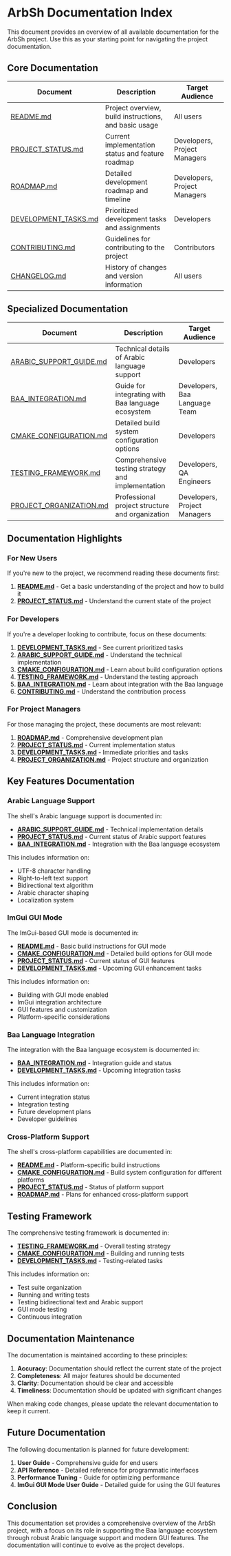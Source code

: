 # ArbSh Documentation Index

This document provides an overview of all available documentation for the ArbSh project. Use this as your starting point for navigating the project documentation.

## Core Documentation

| Document | Description | Target Audience |
|----------|-------------|-----------------|
| [README.md](../README.md) | Project overview, build instructions, and basic usage | All users |
| [PROJECT_STATUS.md](PROJECT_STATUS.md) | Current implementation status and feature roadmap | Developers, Project Managers |
| [ROADMAP.md](ROADMAP.md) | Detailed development roadmap and timeline | Developers, Project Managers |
| [DEVELOPMENT_TASKS.md](DEVELOPMENT_TASKS.md) | Prioritized development tasks and assignments | Developers |
| [CONTRIBUTING.md](CONTRIBUTING.md) | Guidelines for contributing to the project | Contributors |
| [CHANGELOG.md](CHANGELOG.md) | History of changes and version information | All users |

## Specialized Documentation

| Document | Description | Target Audience |
|----------|-------------|-----------------|
| [ARABIC_SUPPORT_GUIDE.md](ARABIC_SUPPORT_GUIDE.md) | Technical details of Arabic language support | Developers |
| [BAA_INTEGRATION.md](BAA_INTEGRATION.md) | Guide for integrating with Baa language ecosystem | Developers, Baa Language Team |
| [CMAKE_CONFIGURATION.md](CMAKE_CONFIGURATION.md) | Detailed build system configuration options | Developers |
| [TESTING_FRAMEWORK.md](TESTING_FRAMEWORK.md) | Comprehensive testing strategy and implementation | Developers, QA Engineers |
| [PROJECT_ORGANIZATION.md](PROJECT_ORGANIZATION.md) | Professional project structure and organization | Developers, Project Managers |

## Documentation Highlights

### For New Users

If you're new to the project, we recommend reading these documents first:

1. **[README.md](../README.md)** - Get a basic understanding of the project and how to build it
2. **[PROJECT_STATUS.md](PROJECT_STATUS.md)** - Understand the current state of the project

### For Developers

If you're a developer looking to contribute, focus on these documents:

1. **[DEVELOPMENT_TASKS.md](DEVELOPMENT_TASKS.md)** - See current prioritized tasks
2. **[ARABIC_SUPPORT_GUIDE.md](ARABIC_SUPPORT_GUIDE.md)** - Understand the technical implementation
3. **[CMAKE_CONFIGURATION.md](CMAKE_CONFIGURATION.md)** - Learn about build configuration options
4. **[TESTING_FRAMEWORK.md](TESTING_FRAMEWORK.md)** - Understand the testing approach
5. **[BAA_INTEGRATION.md](BAA_INTEGRATION.md)** - Learn about integration with the Baa language
6. **[CONTRIBUTING.md](CONTRIBUTING.md)** - Understand the contribution process

### For Project Managers

For those managing the project, these documents are most relevant:

1. **[ROADMAP.md](ROADMAP.md)** - Comprehensive development plan
2. **[PROJECT_STATUS.md](PROJECT_STATUS.md)** - Current implementation status
3. **[DEVELOPMENT_TASKS.md](DEVELOPMENT_TASKS.md)** - Immediate priorities and tasks
4. **[PROJECT_ORGANIZATION.md](PROJECT_ORGANIZATION.md)** - Project structure and organization

## Key Features Documentation

### Arabic Language Support

The shell's Arabic language support is documented in:

- **[ARABIC_SUPPORT_GUIDE.md](ARABIC_SUPPORT_GUIDE.md)** - Technical implementation details
- **[PROJECT_STATUS.md](PROJECT_STATUS.md)** - Current status of Arabic support features
- **[BAA_INTEGRATION.md](BAA_INTEGRATION.md)** - Integration with the Baa language ecosystem

This includes information on:

- UTF-8 character handling
- Right-to-left text support
- Bidirectional text algorithm
- Arabic character shaping
- Localization system

### ImGui GUI Mode

The ImGui-based GUI mode is documented in:

- **[README.md](../README.md)** - Basic build instructions for GUI mode
- **[CMAKE_CONFIGURATION.md](CMAKE_CONFIGURATION.md)** - Detailed build options for GUI mode
- **[PROJECT_STATUS.md](PROJECT_STATUS.md)** - Current status of GUI features
- **[DEVELOPMENT_TASKS.md](DEVELOPMENT_TASKS.md)** - Upcoming GUI enhancement tasks

This includes information on:

- Building with GUI mode enabled
- ImGui integration architecture
- GUI features and customization
- Platform-specific considerations

### Baa Language Integration

The integration with the Baa language ecosystem is documented in:

- **[BAA_INTEGRATION.md](BAA_INTEGRATION.md)** - Integration guide and status
- **[DEVELOPMENT_TASKS.md](DEVELOPMENT_TASKS.md)** - Upcoming integration tasks

This includes information on:

- Current integration status
- Integration testing
- Future development plans
- Developer guidelines

### Cross-Platform Support

The shell's cross-platform capabilities are documented in:

- **[README.md](../README.md)** - Platform-specific build instructions
- **[CMAKE_CONFIGURATION.md](CMAKE_CONFIGURATION.md)** - Build system configuration for different platforms
- **[PROJECT_STATUS.md](PROJECT_STATUS.md)** - Status of platform support
- **[ROADMAP.md](ROADMAP.md)** - Plans for enhanced cross-platform support

## Testing Framework

The comprehensive testing framework is documented in:

- **[TESTING_FRAMEWORK.md](TESTING_FRAMEWORK.md)** - Overall testing strategy
- **[CMAKE_CONFIGURATION.md](CMAKE_CONFIGURATION.md)** - Building and running tests
- **[DEVELOPMENT_TASKS.md](DEVELOPMENT_TASKS.md)** - Testing-related tasks

This includes information on:

- Test suite organization
- Running and writing tests
- Testing bidirectional text and Arabic support
- GUI mode testing
- Continuous integration

## Documentation Maintenance

The documentation is maintained according to these principles:

1. **Accuracy**: Documentation should reflect the current state of the project
2. **Completeness**: All major features should be documented
3. **Clarity**: Documentation should be clear and accessible
4. **Timeliness**: Documentation should be updated with significant changes

When making code changes, please update the relevant documentation to keep it current.

## Future Documentation

The following documentation is planned for future development:

1. **User Guide** - Comprehensive guide for end users
2. **API Reference** - Detailed reference for programmatic interfaces
3. **Performance Tuning** - Guide for optimizing performance
4. **ImGui GUI Mode User Guide** - Detailed guide for using the GUI features

## Conclusion

This documentation set provides a comprehensive overview of the ArbSh project, with a focus on its role in supporting the Baa language ecosystem through robust Arabic language support and modern GUI features. The documentation will continue to evolve as the project develops.

